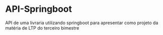 # API-Springboot
API de uma livraria utilizando springboot para apresentar como projeto da matéria de LTP do terceiro bimestre
